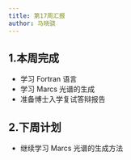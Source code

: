 ```yaml
---
title: 第17周汇报
author: 马晓骁
---
```


## 1.本周完成

- 学习 Fortran 语言
- 学习 Marcs 光谱的生成
- 准备博士入学复试答辩报告

## 2.下周计划

- 继续学习 Marcs 光谱的生成方法

